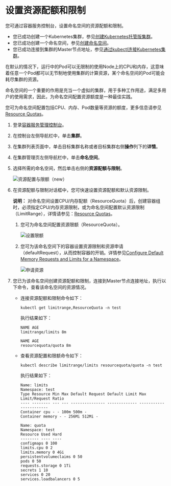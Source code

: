 # 设置资源配额和限制

您可通过容器服务控制台，设置命名空间的资源配额和限制。

-   您已成功创建一个Kubernetes集群，参见[创建Kubernetes托管版集群](/cn.zh-CN/Kubernetes集群用户指南/集群管理/创建集群/创建Kubernetes托管版集群.md)。
-   您已成功创建一个命名空间，参见[创建命名空间](/cn.zh-CN/Kubernetes集群用户指南/命名空间管理/创建命名空间.md)。
-   您已成功连接到集群的Master节点地址，参见[通过kubectl连接Kubernetes集群](/cn.zh-CN/Kubernetes集群用户指南/集群管理/连接集群/通过kubectl连接Kubernetes集群.md)。

在默认的情况下，运行中的Pod可以无限制的使用Node上的CPU和内存，这意味着任意一个Pod都可以无节制地使用集群的计算资源，某个命名空间的Pod可能会耗尽集群的资源。

命名空间的一个重要的作用是充当一个虚拟的集群，用于多种工作用途，满足多用户的使用需求，因此，为命名空间配置资源额度是一种最佳实践。

您可为命名空间配置包括CPU、内存、Pod数量等资源的额度，更多信息请参见[Resource Quotas](https://kubernetes.io/docs/concepts/policy/resource-quotas/)。

1.  登录[容器服务管理控制台](https://cs.console.aliyun.com)。

2.  在控制台左侧导航栏中，单击**集群**。

3.  在集群列表页面中，单击目标集群名称或者目标集群右侧**操作**列下的**详情**。

4.  在集群管理页左侧导航栏中，单击**命名空间**。

5.  选择所需的命名空间，然后单击右侧的**资源配额与限制**。

    ![资源配置与限额（new）](https://static-aliyun-doc.oss-cn-hangzhou.aliyuncs.com/assets/img/zh-CN/9395659951/p146984.png)

6.  在资源配额与限制对话框中，您可快速设置资源配额和默认资源限制。

    **说明：** 对命名空间设置CPU/内存配额（ResourceQuota）后，创建容器组时，必须指定CPU/内存资源限制，或为命名空间配置默认资源限制（LimitRange），详情请参见：[Resource Quotas](https://kubernetes.io/docs/concepts/policy/resource-quotas/?spm=5176.2020520152.0.0.1b5c16ddobysw3)。

    1.  您可为命名空间配置资源限额（ResourceQuota）。

        ![设置限额](https://static-aliyun-doc.oss-cn-hangzhou.aliyuncs.com/assets/img/zh-CN/0495659951/p10707.png)

    2.  您可为该命名空间下的容器设置资源限制和资源申请（defaultRequest），从而控制容器的开销。详情参见[Configure Default Memory Requests and Limits for a Namespace](https://kubernetes.io/docs/tasks/administer-cluster/manage-resources/memory-default-namespace/)。

        ![申请资源](https://static-aliyun-doc.oss-cn-hangzhou.aliyuncs.com/assets/img/zh-CN/0495659951/p11268.png)

7.  您已为该命名空间创建资源配额和限制，连接到Master节点连接地址，执行以下命令，查看该命名空间的资源情况。

    -   连接资源配额和限制命令如下：

        ```
        kubectl get limitrange,ResourceQuota -n test                
        ```

        执行结果如下：

        ```
        NAME AGE
        limitrange/limits 8m
        
        NAME AGE
        resourcequota/quota 8m
        ```

    -   查看资源配置和限额命令如下：

        ```
        kubectl describe limitrange/limits resourcequota/quota -n test
        ```

        执行结果如下：

        ```
        Name: limits
        Namespace: test
        Type Resource Min Max Default Request Default Limit Max Limit/Request Ratio
        ---- -------- --- --- --------------- ------------- -----------------------
        Container cpu - - 100m 500m -
        Container memory - - 256Mi 512Mi -
        
        Name: quota
        Namespace: test
        Resource Used Hard
        -------- ---- ----
        configmaps 0 100
        limits.cpu 0 2
        limits.memory 0 4Gi
        persistentvolumeclaims 0 50
        pods 0 50
        requests.storage 0 1Ti
        secrets 1 10
        services 0 20
        services.loadbalancers 0 5
        ```


